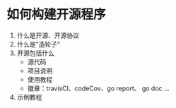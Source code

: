# 如何构建开源程序


1. 什么是开源、开源协议
2. 什么是"造轮子"
3. 开源包括什么
    - 源代码
    - 项目说明
    - 使用教程
    - 徽章：travisCI、codeCov、go report、 go doc ...
4. 示例教程


